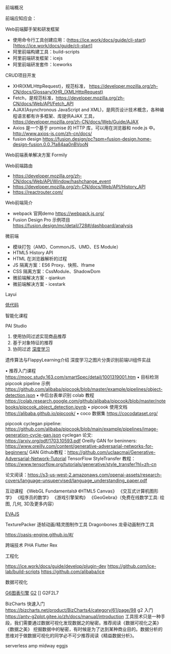前端概况

前端应知应会： 

  Web前端脚手架和研发框架

  - 使用命令行工具创建应用：(https://ice.work/docs/guide/cli-start)[https://ice.work/docs/guide/cli-start]
  - 阿里前端构建工具：build-scripts
  - 阿里前端研发框架：icejs
  - 阿里前端研发套件：Iceworks

  CRUD项目开发
  - XHR(XMLHttpRequest)，规范标准， https://developer.mozilla.org/zh-CN/docs/Glossary/XHR_(XMLHttpRequest)
  - Fetch，是规范标准，https://developer.mozilla.org/zh-CN/docs/Web/API/Fetch_API
  - AJAX(Asynchronous JavaScript and XML)，是网页设计技术概念，各种编程语言都有许多框架、库提供AJAX 工具， https://developer.mozilla.org/zh-CN/docs/Web/Guide/AJAX
  - Axios 是一个基于 promise 的 HTTP 库，可以用在浏览器和 node.js 中。http://www.axios-js.com/zh-cn/docs/
  - fusion design https://fusion.design/pc?spm=fusion-design.home-design-fusion.0.0.7fa84aa0nBVooN

  Web前端表单解决方案 Formily

  Web前端路由
  - https://developer.mozilla.org/zh-CN/docs/Web/API/Window/hashchange_event
  - https://developer.mozilla.org/zh-CN/docs/Web/API/History_API
  - https://reactrouter.com/

  Web前端简介
  - webpack 官网demo https://webpack.js.org/
  - Fusion Design Pro 示例项目 https://fusion.design/mc/detail/728#/dashboard/analysis

  微前端
  - 模块打包（AMD、CommonJS、UMD、ES Module）
  - HTML5 History API
  - HTML 在浏览器解析的过程
  - JS 隔离方案：ES6 Proxy、快照、Iframe
  - CSS 隔离方案：CssModule、ShadowDom
  - 微前端解决方案 - qiankun
  - 微前端解决方案 - icestark


  Layui

  [低代码](https://mp.weixin.qq.com/s/tMC1Uas99F28_tU5lH0CNw)




智能化课程

PAI Studio
1. 使用协同过滤实现商品推荐 
2. 基于对象特征的推荐 
3. 协同过滤
[深度学习](http://www.ai-start.com/dl2017/)

遗传算法与FlappyLearning介绍
深度学习之图片分类识别前端UI组件实战

• 推荐入门课程  https://mooc.study.163.com/smartSpec/detail/1001319001.htm
• 目标检测 pipcook pipeline 示例 https://github.com/alibaba/pipcook/blob/master/example/pipelines/object-detection.json
• 中后台表单识别 colab 教程 https://colab.research.google.com/github/alibaba/pipcook/blob/master/notebooks/pipcook_object_detection.ipynb
• pipcook 使用文档 https://alibaba.github.io/pipcook/
• coco 数据集 https://cocodataset.org/


pipcook cyclegan pipeline: https://github.com/alibaba/pipcook/blob/main/example/pipelines/image-generation-cycle-gan.json
cyclegan 论文: https://arxiv.org/pdf/1703.10593.pdf
Oreilly GAN for beninners: https://www.oreilly.com/content/generative-adversarial-networks-for-beginners/
GAN Github教程：https://github.com/uclaacmai/Generative-Adversarial-Network-Tutorial
TensorFlow StyleTransfer 教程：https://www.tensorflow.org/tutorials/generative/style_transfer?hl=zh-cn

论文阅读：https://s3-us-west-2.amazonaws.com/openai-assets/research-covers/language-unsupervised/language_understanding_paper.pdf



互动课程
《WebGL Fundamentals》
《HTML5 Canvas》
《交互式计算机图形学》
《程序员的数学》
《游戏引擎架构》
《GeoGebra》（免费在线数学工具: 绘图, 几何, 3D及更多内容）

[EVAJS](http://eva-engine.github.io/)

TexturePacker 逐帧动画/精灵图制作工具
Dragonbones 龙骨动画制作工具

https://oasis-engine.github.io/#/


跨端技术 PHA Flutter Rex


工程化

https://ice.work/docs/guide/develop/plugin-dev
https://github.com/ice-lab/build-scripts
https://github.com/alibaba/ice


数据可视化

[G6图表引擎](https://g6.antv.vision/zh)
[G2](https://g2.antv.vision/zh/docs/manual/concepts/grammar-of-graphics)
[]
G2F2L7


BizCharts 快速入门 https://bizcharts.net/product/BizCharts4/category/61/page/98
g2 入门 https://antv-g2plot.gitee.io/zh/docs/manual/introduction
工具技术只是一种手段，我们需要通过数据可视化发现数据之的秘密。推荐阅读《数据可视化之美》 《数据之美》
挖掘数据中的秘密，有时候是为了达到某种商业目的。数据分析的思维对于做数据可视化的同学必不可少推荐阅读《精益数据分析》。



serverless  amp   midway  eggjs